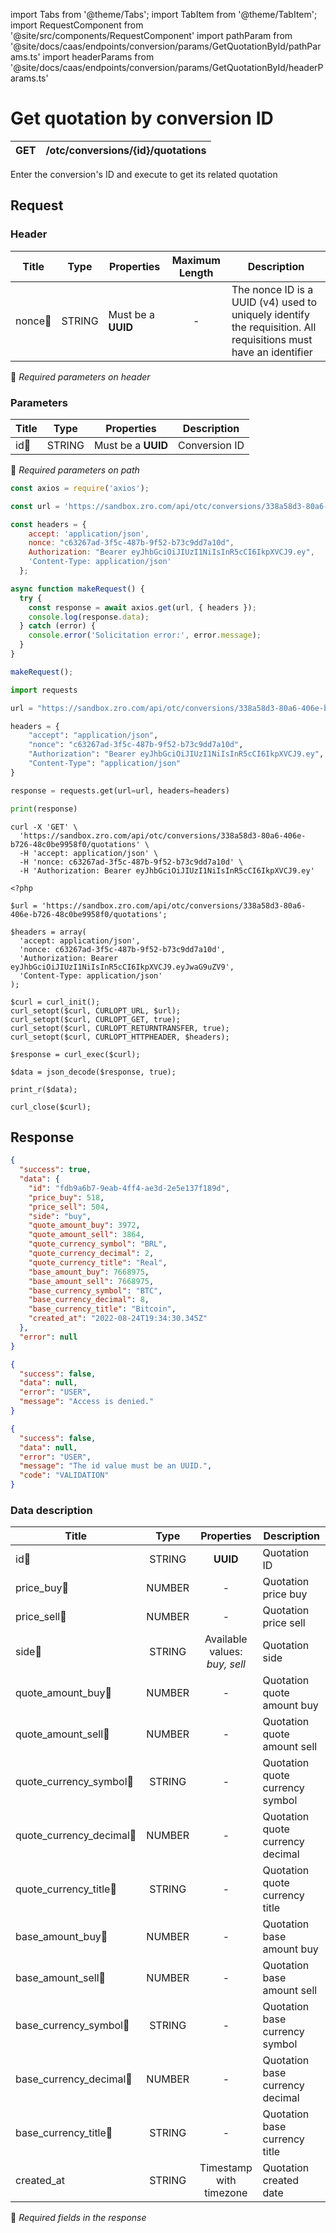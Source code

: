 import Tabs from '@theme/Tabs';
import TabItem from '@theme/TabItem';
import RequestComponent from '@site/src/components/RequestComponent'
import pathParam from '@site/docs/caas/endpoints/conversion/params/GetQuotationById/pathParams.ts'
import headerParams from '@site/docs/caas/endpoints/conversion/params/GetQuotationById/headerParams.ts'

# Get quotation by conversion ID

| GET       |/otc/conversions/\{id\}/quotations|
| --------- | ------------------------------ |

Enter the conversion's ID and execute to get its related quotation


## Request 

<RequestComponent selectorBaseUrl="caas" headerParams={headerParams} pathParam={pathParam} endpoint="/otc/conversions/" endpointComplement="/quotations" method="get">

### Header
| Title                                    | Type       | Properties         | Maximum Length  | Description                                                                                                                           |
| ---------------------------------------- | :---------:|--------------------|:--------------: |-------------------------------------------------------------------------------------------------------------------------------------- |
| nonce:small_orange_diamond:              | STRING     | Must be a **UUID** | -               | The nonce ID is a UUID (v4) used to uniquely identify the requisition. All requisitions must have an identifier                       |
:small_orange_diamond: *Required parameters on header*

### Parameters

| Title                    | Type       | Properties             |Description   |
| -------------------------| :---------:|:----------------------:|--------------|
| id:small_orange_diamond: | STRING     | Must be a **UUID**     |Conversion ID |
:small_orange_diamond: *Required parameters on path*



<Tabs>
<TabItem value="js" label="NodeJS">

```js title=Axios
const axios = require('axios');

const url = 'https://sandbox.zro.com/api/otc/conversions/338a58d3-80a6-406e-b726-48c0be9958f0/quotations';

const headers = {
    accept: 'application/json',
    nonce: "c63267ad-3f5c-487b-9f52-b73c9dd7a10d",
    Authorization: "Bearer eyJhbGciOiJIUzI1NiIsInR5cCI6IkpXVCJ9.ey",
    'Content-Type: application/json'
  };

async function makeRequest() {
  try {
    const response = await axios.get(url, { headers });
    console.log(response.data);
  } catch (error) {
    console.error('Solicitation error:', error.message);
  }
}

makeRequest();
```
</TabItem>
<TabItem value="py" label="Python">

```python title=Requests
import requests

url = "https://sandbox.zro.com/api/otc/conversions/338a58d3-80a6-406e-b726-48c0be9958f0/quotations"

headers = {
    "accept": "application/json",
    "nonce": "c63267ad-3f5c-487b-9f52-b73c9dd7a10d",
    "Authorization": "Bearer eyJhbGciOiJIUzI1NiIsInR5cCI6IkpXVCJ9.ey",
    "Content-Type": "application/json"
}

response = requests.get(url=url, headers=headers)

print(response)
```
</TabItem>
<TabItem value="shell" label="Shell">

```shell title=CURL
curl -X 'GET' \
  'https://sandbox.zro.com/api/otc/conversions/338a58d3-80a6-406e-b726-48c0be9958f0/quotations' \
  -H 'accept: application/json' \
  -H 'nonce: c63267ad-3f5c-487b-9f52-b73c9dd7a10d' \
  -H 'Authorization: Bearer eyJhbGciOiJIUzI1NiIsInR5cCI6IkpXVCJ9.ey'
```
</TabItem>
<TabItem value="php" label="PHP">

```shell title=CURL
<?php

$url = 'https://sandbox.zro.com/api/otc/conversions/338a58d3-80a6-406e-b726-48c0be9958f0/quotations';

$headers = array(
  'accept: application/json',
  'nonce: c63267ad-3f5c-487b-9f52-b73c9dd7a10d',
  'Authorization: Bearer eyJhbGciOiJIUzI1NiIsInR5cCI6IkpXVCJ9.eyJwaG9uZV9',
  'Content-Type: application/json'
);

$curl = curl_init();
curl_setopt($curl, CURLOPT_URL, $url);
curl_setopt($curl, CURLOPT_GET, true);
curl_setopt($curl, CURLOPT_RETURNTRANSFER, true);
curl_setopt($curl, CURLOPT_HTTPHEADER, $headers);

$response = curl_exec($curl);

$data = json_decode($response, true);

print_r($data);

curl_close($curl);
```
</TabItem>
</Tabs>

## Response


<Tabs>
<TabItem value="200" label="200">

```json  title=/otc/conversions/\{id\}/quotations
{
  "success": true,
  "data": {
    "id": "fdb9a6b7-9eab-4ff4-ae3d-2e5e137f189d",
    "price_buy": 518,
    "price_sell": 504,
    "side": "buy",
    "quote_amount_buy": 3972,
    "quote_amount_sell": 3864,
    "quote_currency_symbol": "BRL",
    "quote_currency_decimal": 2,
    "quote_currency_title": "Real",
    "base_amount_buy": 7668975,
    "base_amount_sell": 7668975,
    "base_currency_symbol": "BTC",
    "base_currency_decimal": 8,
    "base_currency_title": "Bitcoin",
    "created_at": "2022-08-24T19:34:30.345Z"
  },
  "error": null
}
```
</TabItem>
<TabItem value="401" label="401">

```json  title=/otc/conversions/\{id\}/quotations
{
  "success": false,
  "data": null,
  "error": "USER",
  "message": "Access is denied."
}
```
</TabItem>
<TabItem value="422" label="422">

```json  title=/otc/conversions/\{id\}/quotations
{
  "success": false,
  "data": null,
  "error": "USER",
  "message": "The id value must be an UUID.",
  "code": "VALIDATION"
}
```
</TabItem>
</Tabs>

### Data description

| Title                                         | Type   |Properties                          | Description                     |
| --------------------------------------------  |:------:|:----------------------------------:|---------------------------------|
| id:small_orange_diamond:                      | STRING |**UUID**                            | Quotation ID                    |
| price_buy:small_orange_diamond:               | NUMBER |-                                   | Quotation price buy             |
| price_sell:small_orange_diamond:              | NUMBER |-                                   | Quotation price sell            |
| side:small_orange_diamond:                    | STRING |Available values: <br/>*buy, sell*  | Quotation side                  |
| quote_amount_buy:small_orange_diamond:        | NUMBER |-                                   | Quotation quote amount buy      |
| quote_amount_sell:small_orange_diamond:       | NUMBER |-                                   | Quotation quote amount sell     |
| quote_currency_symbol:small_orange_diamond:   | STRING |-                                   | Quotation quote currency symbol |
| quote_currency_decimal:small_orange_diamond:  | NUMBER |-                                   | Quotation quote currency decimal|
| quote_currency_title:small_orange_diamond:    | STRING |-                                   | Quotation quote currency title  |
| base_amount_buy:small_orange_diamond:         | NUMBER |-                                   | Quotation base amount buy       |
| base_amount_sell:small_orange_diamond:        | NUMBER |-                                   | Quotation base amount sell      |
| base_currency_symbol:small_orange_diamond:    | STRING |-                                   | Quotation base currency symbol  |
| base_currency_decimal:small_orange_diamond:   | NUMBER |-                                   | Quotation base currency decimal |
| base_currency_title:small_orange_diamond:     | STRING |-                                   | Quotation base currency title   |
| created_at                                    | STRING |Timestamp with timezone             | Quotation created date          |
:small_orange_diamond: *Required fields in the response*
</RequestComponent>